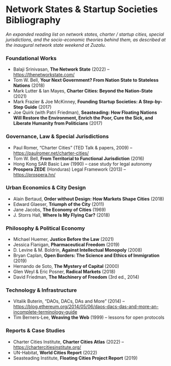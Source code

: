 Network States & Startup Societies Bibliography
==============================================


_An expanded reading list on network states, charter / startup cities, special jurisdictions, and the socio-economic theories behind them, as described at the inaugural network state weekend at Zuzalu._

### Foundational Works
- Balaji Srinivasan, **The Network State** (2022) – https://thenetworkstate.com/
- Tom W. Bell, **Your Next Government? From Nation State to Stateless Nations** (2018)
- Mark Lutter & Ian Mayes, **Charter Cities: Beyond the Nation-State** (2021)
- Mark Frazier & Joe McKinney, **Founding Startup Societies: A Step-by-Step Guide** (2017)
- Joe Quirk (with Patri Friedman), **Seasteading: How Floating Nations Will Restore the Environment, Enrich the Poor, Cure the Sick, and Liberate Humanity from Politicians** (2017)

### Governance, Law & Special Jurisdictions
- Paul Romer, “Charter Cities” (TED Talk & papers, 2009) – https://paulromer.net/charter-cities/
- Tom W. Bell, **From Territorial to Functional Jurisdiction** (2016)
- Hong Kong SAR Basic Law (1990) – case study for legal autonomy
- **Prospera ZEDE** (Honduras) Legal Framework (2013) – https://prospera.hn/

### Urban Economics & City Design
- Alain Bertaud, **Order without Design: How Markets Shape Cities** (2018)
- Edward Glaeser, **Triumph of the City** (2011)
- Jane Jacobs, **The Economy of Cities** (1969)
- J. Storrs Hall, **Where Is My Flying Car?** (2018)

### Philosophy & Political Economy
- Michael Huemer, **Justice Before the Law** (2021)
- Jessica Flanigan, **Pharmaceutical Freedom** (2019)
- D. Levine & M. Boldrin, **Against Intellectual Monopoly** (2008)
- Bryan Caplan, **Open Borders: The Science and Ethics of Immigration** (2019)
- Hernando de Soto, **The Mystery of Capital** (2000)
- Glen Weyl & Eric Posner, **Radical Markets** (2018)
- David Friedman, **The Machinery of Freedom** (3rd ed., 2014)

### Technology & Infrastructure
- Vitalik Buterin, “DAOs, DACs, DAs and More” (2014) – https://blog.ethereum.org/2014/05/06/daos-dacs-das-and-more-an-incomplete-terminology-guide
- Tim Berners-Lee, **Weaving the Web** (1999) – lessons for open protocols

### Reports & Case Studies
- Charter Cities Institute, **Charter Cities Atlas** (2022) – https://chartercitiesinstitute.org/
- UN-Habitat, **World Cities Report** (2022)
- Seasteading Institute, **Floating Cities Project Report** (2019)



